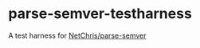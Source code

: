 # parse-semver-testharness

A test harness for [NetChris/parse-semver](https://github.com/NetChris/parse-semver)
